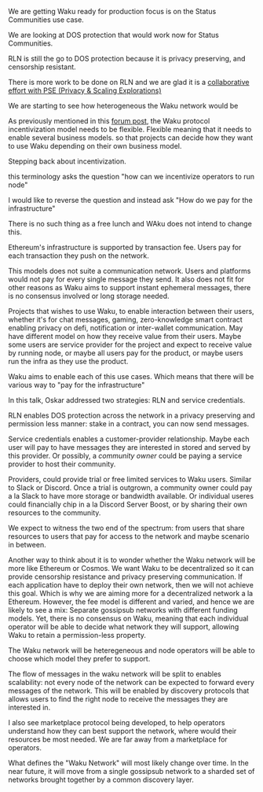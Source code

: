 

We are getting Waku ready for production
focus is on the Status Communities use case.

We are looking at DOS protection that would work now for Status Communities.

RLN is still the go to DOS protection because it is privacy preserving, and censorship resistant.

There is more work to be done on RLN and we are glad it is a [collaborative effort with PSE (Privacy & Scaling Explorations)](https://twitter.com/CPerezz19/status/1640373940634939394?s=20)

We are starting to see how heterogeneous the Waku network would be

As previously mentioned in this [forum post](https://forum.vac.dev/t/waku-payment-models/166/3), the Waku protocol incentivization model needs to be flexible.
Flexible meaning that it needs to enable several business models.
so that projects can decide how they want to use Waku depending on their own business model.

Stepping back about incentivization.

this terminology asks the question "how can we incentivize operators to run node"

I would like to reverse the question and instead ask "How do we pay for the infrastructure"

There is no such thing as a free lunch and WAku does not intend to change this.

Ethereum's infrastructure is supported by transaction fee. Users pay for each transaction they push on the network.

This models does not suite a communication network. Users and platforms would not pay for every single message they send.
It also does not fit for other reasons as Waku aims to support instant ephemeral messages, there is no consensus involved
or long storage needed.

Projects that wishes to use Waku, to enable interaction between their users, whether it's for chat messages, gaming,
zero-knowledge smart contract enabling privacy on defi, notification or inter-wallet communication.
May have different model on how they receive value from their users.
Maybe some users are service provider for the project and expect to receive value by running node,
or maybe all users pay for the product, or maybe users run the infra as they use the product.

Waku aims to enable each of this use cases. Which means that there will be various way to "pay for the infrastructure"

In this talk, Oskar addressed two strategies: RLN and service credentials.

RLN enables DOS protection across the network in a privacy preserving and permission less manner: stake in a contract,
you can now send messages.

Service credentials enables a customer-provider relationship. Maybe each user will pay to have messages they are
interested in stored and served by this provider.
Or possibly, a _community owner_ could be paying a service provider to host their community.

Providers, could provide trial or free limited services to Waku users. Similar to Slack or Discord.
Once a trial is outgrown, a community owner could pay a la Slack to have more storage or bandwidth available.
Or individual useres could financially chip in a la Discord Server Boost, or by sharing their own resources to the community.

We expect to witness the two end of the spectrum: from users that share resources to users that pay for access to the network and
maybe scenario in between.

Another way to think about it is to wonder whether the Waku network will be more like Ethereum or Cosmos.
We want Waku to be decentralized so it can provide censorship resistance and privacy preserving communication.
If each application have to deploy their own network, then we will not achieve this goal. Which is why we are aiming more for a decentralized network a la Ethereum.
However, the fee model is different and varied, and hence we are likely to see a mix: Separate gossipsub networks with different funding models.
Yet, there is no consensus on Waku, meaning that each individual operator will be able to decide what network they will support, allowing Waku to retain a permission-less property. 

The Waku network will be heteregeneous and node operators will be able to choose which model they prefer to support.

The flow of messages in the waku network will be split to enables scalability: not every node of the network can be expected
to forward every messages of the network.
This will be enabled by discovery protocols that allows users to find the right node to receive the messages they are interested in.

I also see marketplace protocol being developed, to help operators understand how they can best support the network,
where would their resources be most needed. We are far away from a marketplace for operators.

What defines the "Waku Network" will most likely change over time.
In the near future, it will move from a single gossipsub network to a sharded set of networks brought together
by a common discovery layer.
